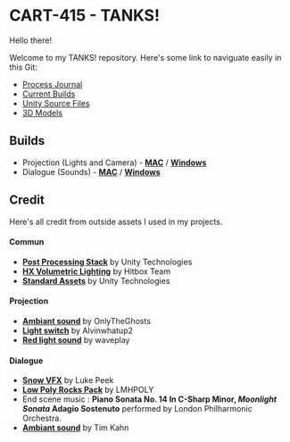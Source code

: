 # CART-415 - TANKS!

Hello there!

Welcome to my TANKS! repository. Here's some link to naviguate easily in this Git:

* [Process Journal](https://github.com/charlesDouc/CART-415/wiki)
* [Current Builds](https://github.com/charlesDouc/CART-415/tree/master/Builds)
* [Unity Source Files](https://github.com/charlesDouc/CART-415/tree/master/TANKS!)
* [3D Models](https://github.com/charlesDouc/CART-415/tree/master/Models)

## Builds
* Projection (Lights and Camera) - **[MAC](https://github.com/charlesDouc/CART-415/blob/master/Builds/Projection/MAC/Projection.app.zip)** / **[Windows](https://github.com/charlesDouc/CART-415/blob/master/Builds/Projection/Windows/projection_windows.zip)**
* Dialogue (Sounds) - **[MAC](https://drive.google.com/open?id=1gIbwvquw86Z3oEWmQjwKPU-C-8I-m2mK)** / **[Windows](https://drive.google.com/open?id=1xv1u-0GmZZKdmPKXwh4BXEBWUOzNH1QM)**


## Credit

Here's all credit from outside assets I used in my projects.

#### Commun

* **[Post Processing Stack](https://assetstore.unity.com/packages/essentials/post-processing-stack-83912)** by Unity Technologies
* **[HX Volumetric Lighting](https://assetstore.unity.com/packages/vfx/shaders/fullscreen-camera-effects/hx-volumetric-lighting-67665)** by Hitbox Team
* **[Standard Assets](https://assetstore.unity.com/packages/essentials/asset-packs/standard-assets-32351)** by Unity Technologies

#### Projection

* **[Ambiant sound](https://freesound.org/people/OnlyTheGhosts/sounds/251478/)** by OnlyTheGhosts
* **[Light switch](https://freesound.org/people/Alvinwhatup2/sounds/131599/)** by Alvinwhatup2
* **[Red light sound](https://freesound.org/people/waveplay/sounds/187514/)** by waveplay

#### Dialogue

* **[Snow VFX](https://assetstore.unity.com/packages/vfx/particles/environment/snow-vfx-58508)** by Luke Peek
* **[Low Poly Rocks Pack](https://assetstore.unity.com/packages/3d/environments/low-poly-rocks-pack-70164)** by LMHPOLY 
* End scene music : **Piano Sonata No. 14 In C-Sharp Minor, *Moonlight Sonata* Adagio Sostenuto** performed by London Philharmonic Orchestra.
* **[Ambiant sound](https://freesound.org/people/tim.kahn/sounds/253899/)** by Tim Kahn


